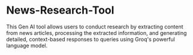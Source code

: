 # News-Research-Tool
This Gen AI tool allows users to conduct research by extracting content from news articles, processing the extracted information, and generating detailed, context-based responses to queries using Groq's powerful language model.
